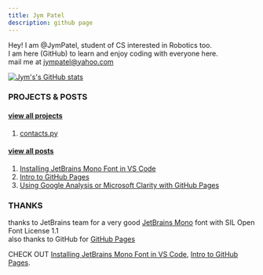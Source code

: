 ```yaml
---
title: Jym Patel
description: github page
---
```


Hey! I am @JymPatel, student of CS interested in Robotics too.  
I am here (GitHub) to learn and enjoy coding with everyone here.  
mail me at jympatel@yahoo.com

[![Jym's's GitHub stats](https://github-readme-stats.vercel.app/api?username=JymPatel&count_private=true&show_icons=true&icon_color=159957&title_color=159957&text_color=1e6bb8&border_color=1e6bb8&font=https://github.com/JetBrains/JetBrainsMono/tree/master/fonts/ttf)](https://github.com/JymPatel/github-readme-stats)  


### PROJECTS & POSTS
#### [**view all projects**](/data/programs/programs.md)  
1. [contacts.py](/data/programs/contacts.md)  
#### [**view all posts**](/data/posts/posts.md)  
1. [Installing JetBrains Mono Font in VS Code](/data/posts/Installing-JBMonoText-toVSCode.md)  
2. [Intro to GitHub Pages](/data/posts/2022-03-06-gitpages.md)  
3. [Using Google Analysis or Microsoft Clarity with GitHub Pages](/data/posts/gitpage-analysis.md)  


### THANKS
thanks to JetBrains team for a very good [JetBrains Mono](https://www.jetbrains.com/lp/mono/#how-to-install) font with SIL Open Font License 1.1  
also thanks to GitHub for [GitHub Pages](https://pages.github.com/)  
  
CHECK OUT [Installing JetBrains Mono Font in VS Code](/data/posts/Installing-JBMonoText-toVSCode.md), [Intro to GitHub Pages](/data/posts/2022-03-06-gitpages.md).  